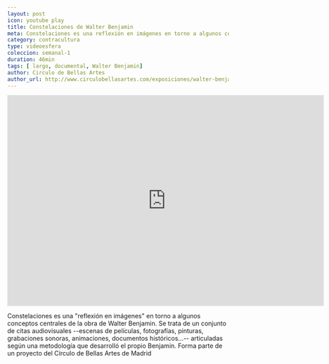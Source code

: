 ```yaml
---
layout: post
icon: youtube play
title: Constelaciones de Walter Benjamin
meta: Constelaciones es una reflexión en imágenes en torno a algunos conceptos centrales de la obra de Walter Benjamin.
category: contracultura
type: videoesfera
coleccion: semanal-1
duration: 46min
tags: [ largo, documental, Walter Benjamin]
author: Circulo de Bellas Artes
author_url: http://www.circulobellasartes.com/exposiciones/walter-benjamin-constelaciones/
---
```


<iframe width="720" height="480" src="https://www.youtube.com/embed/pcPwIG5gHQM" frameborder="0" allowfullscreen></iframe>
<p>
	Constelaciones es una "reflexión en imágenes" en torno a algunos conceptos centrales de la obra de Walter Benjamin. Se trata de un conjunto de citas audiovisuales --escenas de películas, fotografías, pinturas, grabaciones sonoras, animaciones, documentos históricos...-- articuladas según una metodología que desarrolló el propio Benjamin. Forma parte de un proyecto del Círculo de Bellas Artes de Madrid
</p>
